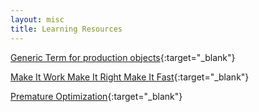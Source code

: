```yaml
---
layout: misc
title: Learning Resources
---
```


[Generic Term for production objects](https://martinfowler.com/bliki/TestDouble.html){:target="_blank"}

[Make It Work Make It Right Make It Fast](http://wiki.c2.com/?MakeItWorkMakeItRightMakeItFast){:target="_blank"}

[Premature Optimization](http://wiki.c2.com/?PrematureOptimization){:target="_blank"}